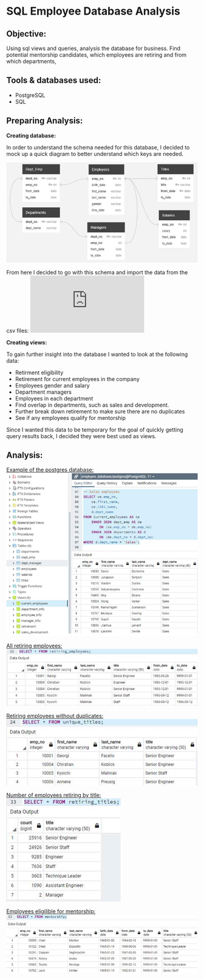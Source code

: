# SQL Employee Database Analysis

## Objective: 
Using sql views and queries, analysis the database for business. Find potential mentorship candidates, which employees are retiring and from which departments, 

## Tools & databases used:
- PostgreSQL
- SQL

## Preparing Analysis:

**Creating database:**

In order to understand the schema needed for this database, I decided to mock up a quick diagram to better understand which keys are needed.

![diagram](https://github.com/Ryndine/sql_employee_database/blob/main/Images/ERDiagram.jpg)

From here I decided to go with this schema and import the data from the csv files:
![Database Schema](https://github.com/Ryndine/sql_employee_database/blob/main/schema.sql)

**Creating views:**

To gain further insight into the database I wanted to look at the following data:
- Retirment eligibility
- Retirement for current employees in the company
- Employees gender and salary
- Department managers
- Employees in each department
- Find overlap in departments, such as sales and development.
- Further break down retirement to make sure there are no duplicates
- See if any employees qualify for mentorship

Since I wanted this data to be temporary for the goal of quickly getting query results back, I decided they were best used as views.

## Analysis:

[Example of the postgres database:](https://github.com/Ryndine/sql_employee_database/blob/main/simple_queries.sql)
![example](https://github.com/Ryndine/sql_employee_database/blob/main/Images/database_example.jpg)

[All retiring employees:](https://github.com/Ryndine/sql_employee_database/blob/main/view_retiring_employees.sql)
![employees](https://github.com/Ryndine/sql_employee_database/blob/main/Images/retiring_employees.jpg)

[Retiring employees without duplicates:](https://github.com/Ryndine/sql_employee_database/blob/main/view_unique_titles.sql)
![retiring](https://github.com/Ryndine/sql_employee_database/blob/main/Images/unique_titles.jpg)

[Number of employees retiring by title:](https://github.com/Ryndine/sql_employee_database/blob/main/view_number_retiring.sql)
![titles](https://github.com/Ryndine/sql_employee_database/blob/main/Images/retiring_titles.jpg)

[Employees eligilible for mentorship:](https://github.com/Ryndine/sql_employee_database/blob/main/view_mentorship_eligibility.sql)
![mentorship](https://github.com/Ryndine/sql_employee_database/blob/main/Images/mentorship.jpg)
